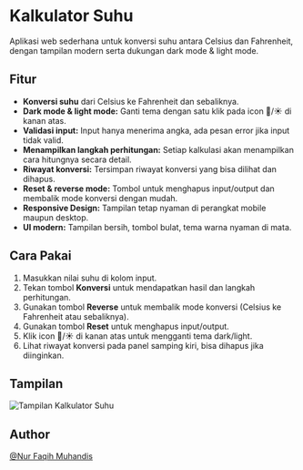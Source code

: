 # Kalkulator Suhu

Aplikasi web sederhana untuk konversi suhu antara Celsius dan Fahrenheit, dengan tampilan modern serta dukungan dark mode & light mode.

## Fitur

- **Konversi suhu** dari Celsius ke Fahrenheit dan sebaliknya.
- **Dark mode & light mode:** Ganti tema dengan satu klik pada icon 🌙/☀️ di kanan atas.
- **Validasi input:** Input hanya menerima angka, ada pesan error jika input tidak valid.
- **Menampilkan langkah perhitungan:** Setiap kalkulasi akan menampilkan cara hitungnya secara detail.
- **Riwayat konversi:** Tersimpan riwayat konversi yang bisa dilihat dan dihapus.
- **Reset & reverse mode:** Tombol untuk menghapus input/output dan membalik mode konversi dengan mudah.
- **Responsive Design:** Tampilan tetap nyaman di perangkat mobile maupun desktop.
- **UI modern:** Tampilan bersih, tombol bulat, tema warna nyaman di mata.

## Cara Pakai

1. Masukkan nilai suhu di kolom input.
2. Tekan tombol **Konversi** untuk mendapatkan hasil dan langkah perhitungan.
3. Gunakan tombol **Reverse** untuk membalik mode konversi (Celsius ke Fahrenheit atau sebaliknya).
4. Gunakan tombol **Reset** untuk menghapus input/output.
5. Klik icon 🌙/☀️ di kanan atas untuk mengganti tema dark/light.
6. Lihat riwayat konversi pada panel samping kiri, bisa dihapus jika diinginkan.

## Tampilan

![Tampilan Kalkulator Suhu](preview.png)

## Author

[@Nur Faqih Muhandis](https://github.com/faqih-drodoid)
